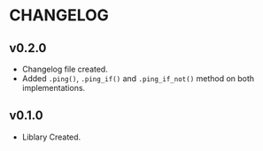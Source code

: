 # CHANGELOG

## v0.2.0

- Changelog file created.
- Added `.ping()`, `.ping_if()` and `.ping_if_not()` method on both implementations.

## v0.1.0

- Liblary Created.
